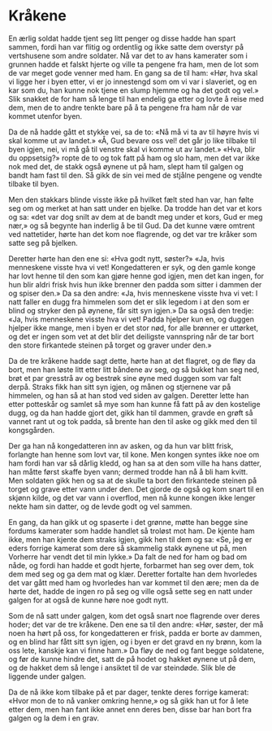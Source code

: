 # Kråkene

En ærlig soldat hadde tjent seg litt penger og disse hadde han spart sammen, fordi han var flitig og ordentlig og ikke satte dem overstyr på vertshusene som andre soldater. Nå var det to av hans kamerater som i grunnen hadde et falskt hjerte og ville ta pengene fra ham, men de lot som de var meget gode venner med ham. En gang sa de til ham: «Hør, hva skal vi ligge her i byen etter, vi er jo innestengd som om vi var i slaveriet, og en kar som du, han kunne nok tjene en slump hjemme og ha det godt og vel.» Slik snakket de for ham så lenge til han endelig ga etter og lovte å reise med dem, men de to andre tenkte bare på å ta pengene fra ham når de var kommet utenfor byen.

Da de nå hadde gått et stykke vei, sa de to: «Nå må vi ta av til høyre hvis vi skal komme ut av landet.» «Å, Gud bevare oss vel! det går jo like tilbake til byen igjen, nei, vi må gå til venstre skal vi komme ut av landet.» «Hva, blir du oppsetsig?» ropte de to og tok fatt på ham og slo ham, men det var ikke nok med det, de stakk også øynene ut på ham, slept ham til galgen og bandt ham fast til den. Så gikk de sin vei med de stjålne pengene og vendte tilbake til byen.

Men den stakkars blinde visste ikke på hvilket fælt sted han var, han følte seg om og merket at han satt under en bjelke. Da trodde han det var et kors og sa: «det var dog snilt av dem at de bandt meg under et kors, Gud er meg nær,» og så begynte han inderlig å be til Gud. Da det kunne være omtrent ved nattetider, hørte han det kom noe flagrende, og det var tre kråker som satte seg på bjelken.

Deretter hørte han den ene si: «Hva godt nytt, søster?» «Ja, hvis menneskene visste hva vi vet! Kongedatteren er syk, og den gamle konge har lovt henne til den som kan gjøre henne god igjen, men det kan ingen, for hun blir aldri frisk hvis hun ikke brenner den padda som sitter i dammen der og spiser den.» Da sa den andre: «Ja, hvis menneskene visste hva vi vet: I natt faller en dugg fra himmelen som det er slik legedom i at den som er blind og stryker den på øynene, får sitt syn igjen.» Da sa også den tredje: «Ja, hvis menneskene visste hva vi vet! Padda hjelper kun en, og duggen hjelper ikke mange, men i byen er det stor nød, for alle brønner er uttørket, og det er ingen som vet at det blir det deiligste vannspring når de tar bort den store firkantede steinen på torget og graver under den.»

Da de tre kråkene hadde sagt dette, hørte han at det flagret, og de fløy da bort, men han løste litt etter litt båndene av seg, og så bukket han seg ned, brøt et par gresstrå av og bestrøk sine øyne med duggen som var falt derpå. Straks fikk han sitt syn igjen, og månen og stjernene var på himmelen, og han så at han stod ved siden av galgen. Deretter lette han etter potteskår og samlet så mye som han kunne få fatt på av den kostelige dugg, og da han hadde gjort det, gikk han til dammen, gravde en grøft så vannet rant ut og tok padda, så brente han den til aske og gikk med den til kongsgården.

Der ga han nå kongedatteren inn av asken, og da hun var blitt frisk, forlangte han henne som lovt var, til kone. Men kongen syntes ikke noe om ham fordi han var så dårlig kledd, og han sa at den som ville ha hans datter, han måtte først skaffe byen vann; dermed trodde han nå å bli ham kvitt. Men soldaten gikk hen og sa at de skulle ta bort den firkantede steinen på torget og grave etter vann under den. Det gjorde de også og kom snart til en skjønn kilde, og det var vann i overflod, men nå kunne kongen ikke lenger nekte ham sin datter, og de levde godt og vel sammen.

En gang, da han gikk ut og spaserte i det grønne, møtte han begge sine fordums kamerater som hadde handlet så troløst mot ham. De kjente ham ikke, men han kjente dem straks igjen, gikk hen til dem og sa: «Se, jeg er eders forrige kamerat som dere så skammelig stakk øynene ut på, men Vorherre har vendt det til min lykke.» Da falt de ned for ham og bad om nåde, og fordi han hadde et godt hjerte, forbarmet han seg over dem, tok dem med seg og ga dem mat og klær. Deretter fortalte han dem hvorledes det var gått med ham og hvorledes han var kommet til den ære; men da de hørte det, hadde de ingen ro på seg og ville også sette seg en natt under galgen for at også de kunne høre noe godt nytt.

Som de nå satt under galgen, kom det også snart noe flagrende over deres hoder; det var de tre kråkene. Den ene sa til den andre: «Hør, søster, der må noen ha hørt på oss, for kongedatteren er frisk, padda er borte av dammen, og en blind har fått sitt syn igjen, og i byen er det gravd en ny brønn, kom la oss lete, kanskje kan vi finne ham.» Da fløy de ned og fant begge soldatene, og før de kunne hindre det, satt de på hodet og hakket øynene ut på dem, og de hakket dem så lenge i ansiktet til de var steindøde. Slik ble de liggende under galgen.

Da de nå ikke kom tilbake på et par dager, tenkte deres forrige kamerat: «Hvor mon de to nå vanker omkring henne,» og så gikk han ut for å lete etter dem, men han fant ikke annet enn deres ben, disse bar han bort fra galgen og la dem i en grav.

